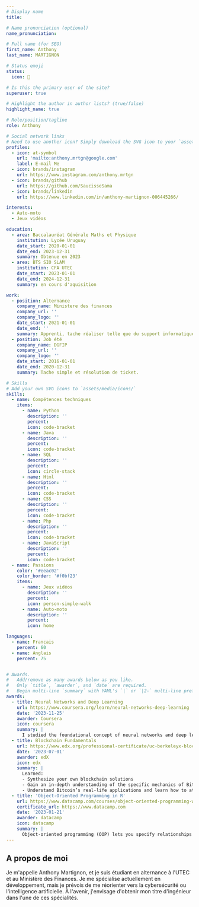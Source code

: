 ```yaml
---
# Display name
title: 

# Name pronunciation (optional)
name_pronunciation: 

# Full name (for SEO)
first_name: Anthony
last_name: MARTIGNON

# Status emoji
status: 
  icon: 🥶

# Is this the primary user of the site?
superuser: true

# Highlight the author in author lists? (true/false)
highlight_name: true

# Role/position/tagline
role: Anthony

# Social network links
# Need to use another icon? Simply download the SVG icon to your `assets/media/icons/` folder.
profiles:
  - icon: at-symbol
    url: 'mailto:anthony.mrtgn@google.com'
    label: E-mail Me
  - icon: brands/instagram
    url: https://www.instagram.com/anthony.mrtgn
  - icon: brands/github
    url: https://github.com/SaucisseSama
  - icon: brands/linkedin
    url: https://www.linkedin.com/in/anthony-martignon-006445266/

interests:
  - Auto-moto
  - Jeux vidéos

education:
  - area: Baccalauréat Générale Maths et Physique 
    institution: Lycée Uruguay
    date_start: 2020-01-01
    date_end: 2023-12-31
    summary: Obtenue en 2023
  - area: BTS SIO SLAM
    institution: CFA UTEC
    date_start: 2023-01-01
    date_end: 2024-12-31
    summary: en cours d'aquisition

work:
  - position: Alternance
    company_name: Ministere des finances
    company_url: ''
    company_logo: ''
    date_start: 2021-01-01
    date_end: ''
    summary: Apprenti, tache réaliser telle que du support informatique ou bien du développement d'une application web.
  - position: Job été
    company_name: DGFIP
    company_url: ''
    company_logo: ''
    date_start: 2016-01-01
    date_end: 2020-12-31
    summary: Tache simple et résolution de ticket.

# Skills
# Add your own SVG icons to `assets/media/icons/`
skills:
  - name: Compétences techniques
    items:
      - name: Python
        description: ''
        percent: 
        icon: code-bracket
      - name: Java
        description: ''
        percent: 
        icon: code-bracket
      - name: SQL
        description: ''
        percent: 
        icon: circle-stack
      - name: Html
        description: ''
        percent: 
        icon: code-bracket
      - name: CSS
        description: ''
        percent: 
        icon: code-bracket
      - name: Php
        description: ''
        percent: 
        icon: code-bracket
      - name: JavaScript
        description: ''
        percent: 
        icon: code-bracket
  - name: Passions
    color: '#eeac02'
    color_border: '#f0bf23'
    items:
      - name: Jeux vidéos
        description: ''
        percent:
        icon: person-simple-walk
      - name: Auto-moto
        description: ''
        percent:
        icon: home

languages:
  - name: Francais
    percent: 60
  - name: Anglais
    percent: 75


# Awards.
#   Add/remove as many awards below as you like.
#   Only `title`, `awarder`, and `date` are required.
#   Begin multi-line `summary` with YAML's `|` or `|2-` multi-line prefix and indent 2 spaces below.
awards:
  - title: Neural Networks and Deep Learning
    url: https://www.coursera.org/learn/neural-networks-deep-learning
    date: '2023-11-25'
    awarder: Coursera
    icon: coursera
    summary: |
      I studied the foundational concept of neural networks and deep learning. By the end, I was familiar with the significant technological trends driving the rise of deep learning; build, train, and apply fully connected deep neural networks; implement efficient (vectorized) neural networks; identify key parameters in a neural network’s architecture; and apply deep learning to your own applications.
  - title: Blockchain Fundamentals
    url: https://www.edx.org/professional-certificate/uc-berkeleyx-blockchain-fundamentals
    date: '2023-07-01'
    awarder: edX
    icon: edx
    summary: |
      Learned:
      - Synthesize your own blockchain solutions
      - Gain an in-depth understanding of the specific mechanics of Bitcoin
      - Understand Bitcoin’s real-life applications and learn how to attack and destroy Bitcoin, Ethereum, smart contracts and Dapps, and alternatives to Bitcoin’s Proof-of-Work consensus algorithm
  - title: 'Object-Oriented Programming in R'
    url: https://www.datacamp.com/courses/object-oriented-programming-with-s3-and-r6-in-r
    certificate_url: https://www.datacamp.com
    date: '2023-01-21'
    awarder: datacamp
    icon: datacamp
    summary: |
      Object-oriented programming (OOP) lets you specify relationships between functions and the objects that they can act on, helping you manage complexity in your code. This is an intermediate level course, providing an introduction to OOP, using the S3 and R6 systems. S3 is a great day-to-day R programming tool that simplifies some of the functions that you write. R6 is especially useful for industry-specific analyses, working with web APIs, and building GUIs.
---
```


## A propos de moi

Je m'appelle Anthony Martignon, et je suis étudiant en alternance à l'UTEC et au Ministère des Finances. Je me spécialise actuellement en développement, mais je prévois de me réorienter vers la cybersécurité ou l'intelligence artificielle. À l'avenir, j'envisage d'obtenir mon titre d'ingénieur dans l'une de ces spécialités.
